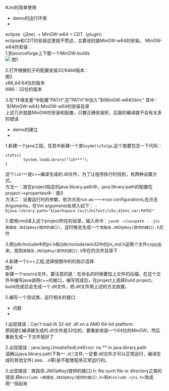 #Jni的简单使用  
- demo的运行环境
- 
eclipse（j2ee）+ MinGW-w64 + CDT（plugin）  
eclipse和CDT的安装这里就不赘述，主要说的是MinGW-w64的安装。
MinGW-w64的安装：  
1.到sourceforge上下载一个MinGW-builds  
![](file:///C:/Users/Administrator/Desktop/pic/1.png)
图1  

2.打开根据机子的配置安装32/64bit版本：  
图2    
x86_64:64位的版本  
i686：32位的版本  

3.在"环境变量"中配置"PATH",在"PATH"中加入"${MinGW-w64}\bin;"  
其中：`${MinGW-w64}:MinGW-w64的安装目录`  
上述几步就是MinGW的安装和配置，只要正确安装好，后面的编译就不会有太多的错误

- demo的建立
- 
1.新建一个java工程，在其中新建一个类`SayHelloToCpp`,这个类要包含一下代码：
  
	static{  
	        System.loadLibrary("lib***");  
	}
这个`lib***`是c++编译生成的.dll文件，为了让程序执行时找到，有两种设置方式。  
方法一：放在project指定的java.library.path中，java.library.path的配置在project-->properties中：图3  
方法二：设置运行时的参数，依次点击run as--->run configurations,在点击Arguments，在Vm arguments处填入如下：
`-Djava.library.path="${workspace_loc}\JniTest\libs;${env_var:PATH}"`

2.使用cmd进入这个project所在的目录，输入命令：`javah -classpath . -jni 类路径.JNIOpKey(提供的接口)`，这时候会生成一个`类路径.JNIOpKey(提供的接口).h`文件

3.把/jdk/include中的jni.h和/jdk/include/win32中的jni_md.h这两个文件copy出来，放到`类路径.JNIOpKey(提供的接口).h`所在的文件目录下

4.新建一个c++工程,选择按图中的的指示选择  
图4   
新建一个source文件，要注意的是：在命名的时候要加上文件的后缀。在这个文件中编写java调用c++的接口，编写完成后，在project上选择build project。build完成后会生成一个.dll文件，把.dll文件用上述的方法放置。

5.编写一个测试类，运行相关的接口

- 问题
- 
1.出现错误：Can't load IA 32-bit .dll on a AMD 64-bit platform  
原因是C编译器生成的.dll文件是32位的，要重新安装一个64位的MinGW，然后重新生成一下文件就好了  

2.出现错误：java.lang.UnsatisfiedLinkError: no ** in java.library.path  
请确认java.library.path下有`**.dll`文件,一定要.dll文件才可以正常运行，编译生成的其他文件(.exe、.o等)是不能使程序正常运行的。
  
3.出现错误：类路径.JNIOpKey(提供的接口).h: No such file or directory之类的错误
把`#include <类路径.JNIOpKey(提供的接口).h>`和`#include <jni.h>`改成用`""`括起来

